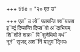 +++
title = "२० एत उ"

+++
एत᳓ उ त्ये᳓ पतयन्ति श्व᳓यातव  
इ᳓न्द्रं दिप्सन्ति दिप्स᳓वो अ᳓दाभियम्  
शि᳓शीते शक्रः᳓ पि᳓शुनेभियो वधं᳓  
नूनं᳓ सृजद् अश᳓निं यातुम᳓द्भियः